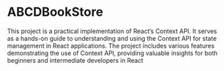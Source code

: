 # ABCDBookStore
This project is a practical implementation of React’s Context API. It serves as a hands-on guide to understanding and using the Context API for state management in React applications. The project includes various features demonstrating the use of Context API, providing valuable insights for both beginners and intermediate developers in React
